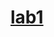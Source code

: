 # [lab1](https://user-images.githubusercontent.com/86391922/159701798-d9596a91-0398-4006-b7e0-a804d870d299.png)
